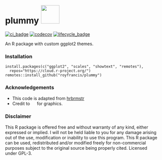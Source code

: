 # plummy <img src="android-chrome-192x192.png" style="height:60px;"/>

[![ci_badge](https://github.com/royfrancis/plummy/workflows/r-cmd-check/badge.svg)](https://github.com/royfrancis/plummy/actions?workflow=r-cmd-check) [![codecov](https://codecov.io/gh/royfrancis/plummy/branch/main/graph/badge.svg?token=4DOQ8HNQFK)](https://app.codecov.io/gh/royfrancis/plummy/) [![lifecycle_badge](https://lifecycle.r-lib.org/articles/figures/lifecycle-experimental.svg)](https://lifecycle.r-lib.org/articles/stages.html#experimental)

An R package with custom ggplot2 themes.

### Installation

```
install.packages(c("ggplot2", "scales", "showtext", "remotes"), 
  repos="https://cloud.r-project.org/")
remotes::install_github("royfrancis/plummy")
```

### Acknowledgements

- This code is adapted from [hrbrmstr](https://github.com/hrbrmstr/hrbrthemes)
- Credit to <span><a href="https://www.flaticon.com/"><img src="flaticon.png" style="height:15px;vertical-align:middle;"></a></span> for graphics.

### Disclaimer

This R package is offered free and without warranty of any kind, either expressed or implied. I will not be held liable to you for any damage arising out of the use, modification or inability to use this program. This R package can be used, redistributed and/or modified freely for non-commercial purposes subject to the original source being properly cited. Licensed under GPL-3.  